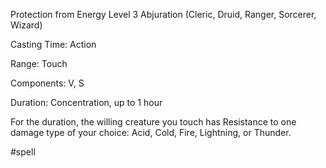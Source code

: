 Protection from Energy
Level 3 Abjuration (Cleric, Druid, Ranger, Sorcerer, Wizard)

Casting Time: Action

Range: Touch

Components: V, S

Duration: Concentration, up to 1 hour

For the duration, the willing creature you touch has Resistance to one damage type of your choice: Acid, Cold, Fire, Lightning, or Thunder.

#spell
